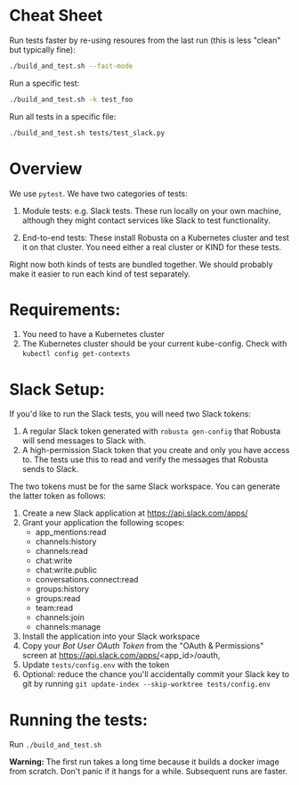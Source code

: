 # Cheat Sheet

Run tests faster by re-using resoures from the last run (this is less "clean" but typically fine):

```bash
./build_and_test.sh --fast-mode
```

Run a specific test: 

```bash
./build_and_test.sh -k test_foo
```

Run all tests in a specific file:

```bash
./build_and_test.sh tests/test_slack.py
```

# Overview
We use `pytest`. We have two categories of tests:

1. Module tests: e.g. Slack tests.
   These run locally on your own machine, although they might contact services
   like Slack to test functionality.
   
2. End-to-end tests: These install Robusta on a Kubernetes cluster and 
    test it on that cluster. You need either a real cluster or KIND for these tests.
   
Right now both kinds of tests are bundled together. We should probably make it easier
to run each kind of test separately.

# Requirements:
1. You need to have a Kubernetes cluster 
2. The Kubernetes cluster should be your current kube-config.
   Check with `kubectl config get-contexts`

# Slack Setup:
If you'd like to run the Slack tests, you will need two Slack tokens:

1. A regular Slack token generated with `robusta gen-config` that Robusta will send messages to Slack with.
2. A high-permission Slack token that you create and only you have access to. The tests use this to read and verify the messages that Robusta sends to Slack. 

The two tokens must be for the same Slack workspace. You can generate the latter token as follows:

1. Create a new Slack application at https://api.slack.com/apps/
2. Grant your application the following scopes:
    - app_mentions:read
    - channels:history
    - channels:read
    - chat:write
    - chat:write.public
    - conversations.connect:read
    - groups:history
    - groups:read
    - team:read
    - channels:join
    - channels:manage
3. Install the application into your Slack workspace
4. Copy your *Bot User OAuth Token* from the "OAuth & Permissions" screen at https://api.slack.com/apps/<app_id>/oauth,
5. Update `tests/config.env` with the token
6. Optional: reduce the chance you'll accidentally commit your Slack key to git by running `git update-index --skip-worktree tests/config.env`

# Running the tests:
Run `./build_and_test.sh`
   
**Warning:** The first run takes a long time because it builds a
docker image from scratch. Don't panic if it hangs for a while.
Subsequent runs are faster.